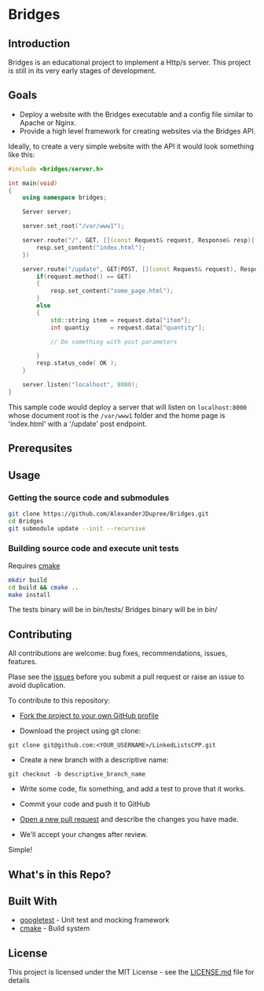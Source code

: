 # Bridges

## Introduction

Bridges is an educational project to implement a Http/s server. This project is still in its very early stages of development. 

## Goals

* Deploy a website with the Bridges executable and a config file similar to Apache or Nginx.
* Provide a high level framework for creating websites via the Bridges API. 

Ideally, to create a very simple website with the API it would look something like this:

```c++
#include <bridges/server.h>

int main(void)
{
    using namespace bridges;

    Server server;

    server.set_root("/var/www1");

    server.route("/", GET, [](const Request& request, Response& resp){
        resp.set_content("index.html");
    })

    server.route("/update", GET|POST, [](const Request& request), Response& resp) {
        if(request.method() == GET)
        {
            resp.set_content("some_page.html");
        }
        else
        {
            std::string item = request.data["item"];
            int quantiy      = request.data["quantity"];

            // Do something with post parameters

        }
        resp.status_code( OK );
    }

    server.listen("localhost", 8000);
}
```

This sample code would deploy a server that will listen on `localhost:8000` whose document root is the `/var/www1` folder and the home page is 'index.html' with a '/update' post endpoint.

## Prerequsites

## Usage 

### Getting the source code and submodules

```bash
git clone https://github.com/AlexanderJDupree/Bridges.git
cd Bridges
git submodule update --init --recursive
```

### Building source code and execute unit tests
Requires [cmake](https://cmake.org/)

```bash
mkdir build
cd build && cmake ..
make install
```
The tests binary will be in bin/tests/
Bridges binary will be in bin/

## Contributing

All contributions are welcome: bug fixes, recommendations, issues, features.

Plase see the [issues](https://github.com/AlexanderJDupree/LinkedListsCPP/issues) before you submit a pull request or raise an issue to avoid duplication. 

To contribute to this repository:

- [Fork the project to your own GitHub profile](https://help.github.com/articles/fork-a-repo/)

- Download the project using git clone:
```
git clone git@github.com:<YOUR_USERNAME>/LinkedListsCPP.git
```
- Create a new branch with a descriptive name:
```
git checkout -b descriptive_branch_name
```
- Write some code, fix something, and add a test to prove that it works.

- Commit your code and push it to GitHub

- [Open a new pull request](https://help.github.com/articles/creating-a-pull-request/) and describe the changes you have made.

- We'll accept your changes after review.

Simple!

## What's in this Repo?

## Built With

* [googletest](https://github.com/google/googletest) - Unit test and mocking framework
* [cmake](https://cmake.org/) - Build system

## License

This project is licensed under the MIT License - see the [LICENSE.md](https://raw.githubusercontent.com/AlexanderJDupree/Bridges/master/LICENSE) file for details

